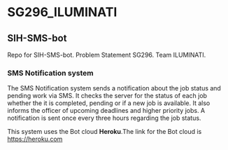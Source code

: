 # SG296_ILUMINATI
## SIH-SMS-bot

Repo for SIH-SMS-bot. Problem Statement SG296. Team ILUMINATI.

### SMS Notification system
The SMS Notification system sends a notification about the job status and pending work via SMS. It checks the server for the status of each job whether the it is completed, pending or if a new job is available. It also informs the officer of upcoming deadlines and higher priority jobs. A notification is sent once every three hours regarding the job status. 

This system uses the Bot cloud **Heroku**.The link for the Bot cloud is https://heroku.com
